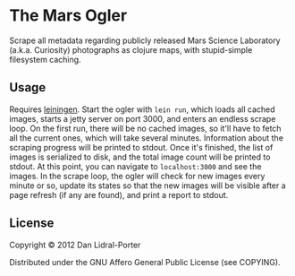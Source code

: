 # The Mars Ogler

Scrape all metadata regarding publicly released Mars Science Laboratory
(a.k.a. Curiosity) photographs as clojure maps, with stupid-simple
filesystem caching.

## Usage

Requires [leiningen][lein]. Start the ogler with `lein run`, which loads all
cached images, starts a jetty server on port 3000, and enters an endless scrape
loop. On the first run, there will be no cached images, so it'll have to fetch
all the current ones, which will take several minutes. Information about the
scraping progress will be printed to stdout. Once it's finished, the list of
images is serialized to disk, and the total image count will be printed to
stdout. At this point, you can navigate to `localhost:3000` and see the images.
In the scrape loop, the ogler will check for new images every minute or so,
update its states so that the new images will be visible after a page refresh
(if any are found), and print a report to stdout.

[lein]: http://leiningen.org

## License

Copyright © 2012 Dan Lidral-Porter

Distributed under the GNU Affero General Public License (see COPYING).
